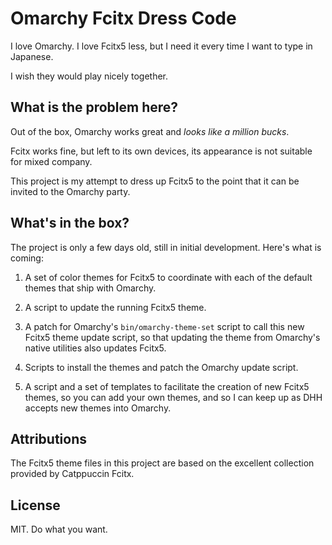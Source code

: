 # Omarchy Fcitx Dress Code

I love Omarchy. I love Fcitx5 less, but I need it every time I want to type in Japanese.

I wish they would play nicely together.

## What is the problem here?

Out of the box, Omarchy works great and *looks like a million bucks*. 

Fcitx works fine, but left to its own devices, its appearance is not suitable for mixed company.

This project is my attempt to dress up Fcitx5 to the point that it can be invited to the Omarchy party.

## What's in the box?

The project is only a few days old, still in initial development. Here's what is coming:

1. A set of color themes for Fcitx5 to coordinate with each of the default themes that ship with Omarchy.

2. A script to update the running Fcitx5 theme.

3. A patch for Omarchy's `bin/omarchy-theme-set` script to call this new Fcitx5 theme update script, so that updating the theme from Omarchy's native utilities also updates Fcitx5.

4. Scripts to install the themes and patch the Omarchy update script.

5. A script and a set of templates to facilitate the creation of new Fcitx5 themes, so you can add your own themes, and so I can keep up as DHH accepts new themes into Omarchy.

## Attributions
The Fcitx5 theme files in this project are based on the excellent collection provided by Catppuccin Fcitx.

## License

MIT. Do what you want.
